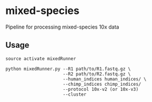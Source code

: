 # mixed-species
Pipeline for processing mixed-species 10x data

## Usage

```
source activate mixedRunner

python mixedRunner.py --R1 path/to/R1.fastq.gz \
                      --R2 path/to/R2.fastq.gz \
                      --human_indices human_indices/ \
                      --chimp_indices chimp_indices/
                      --protocol 10x-v2 (or 10x-v3)
                      --cluster
```
